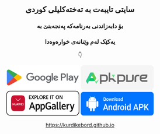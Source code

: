 <div align="center">

## سایتی تایبەت بە تەختەکلیلی کوردی

### بۆ دابەزاندنی بەرنامەکە پەنجەبنێ بە
### یەکێک لەم وێنانەی خوارەوەدا
👇

[<img src="assets/img/app/google-play.png"
alt='Get it on Google Play'
height="67" width="200">](https://play.google.com/store/apps/details?id=com.goran.kurdikeyboard)
[<img src="assets/img/app/apk-pure.png"
      alt='Get it on APKPure'
      height="67" width="200">](https://m.apkpure.com/تەختەکلیلی-کوردی-kurdish-keyboard/com.goran.kurdikeyboard/download?from=details)
      <br>
      [<img src="assets/img/app/app-gallery.png"
alt='Get it on AppGallery'
height="68" width="200">](https://appgallery.huawei.com/app/C105446281)
[<img src="assets/img/app/apk-file.png"
      alt='Get it By Direct Link'
      height="65" width="200">](https://github.com/kurdikeyboard/kurdikeyboard.github.io/blob/main/KurdiKeyboard.apk?raw=true)
      
https://kurdikebord.github.io
      
</div>
